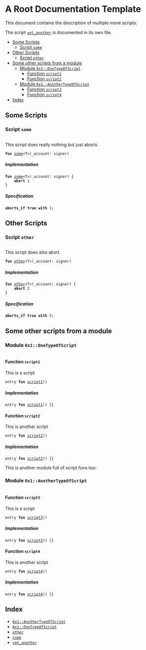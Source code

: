 

<a id="@A_Root_Documentation_Template_0"></a>

# A Root Documentation Template


This document contains the description of multiple move scripts.

The script <code><a href="root_template_script3.md#yet_another">yet_another</a></code> is documented in its own file.

-  [Some Scripts](#@Some_Scripts_1)
    -  [Script `some`](#some)
-  [Other Scripts](#@Other_Scripts_2)
    -  [Script `other`](#other)
-  [Some other scripts from a module](#@Some_other_scripts_from_a_module_3)
    -  [Module `0x1::OneTypeOfScript`](#0x1_OneTypeOfScript)
        -  [Function `script1`](#0x1_OneTypeOfScript_script1)
        -  [Function `script2`](#0x1_OneTypeOfScript_script2)
    -  [Module `0x1::AnotherTypeOfScript`](#0x1_AnotherTypeOfScript)
        -  [Function `script3`](#0x1_AnotherTypeOfScript_script3)
        -  [Function `script4`](#0x1_AnotherTypeOfScript_script4)
-  [Index](#@Index_4)



<a id="@Some_Scripts_1"></a>

## Some Scripts



<a id="some"></a>

### Script `some`



<pre><code></code></pre>


This script does really nothing but just aborts.


<pre><code><b>fun</b> <a href="root.md#some">some</a>&lt;T&gt;(_account: signer)
</code></pre>



##### Implementation


<pre><code><b>fun</b> <a href="root.md#some">some</a>&lt;T&gt;(_account: signer) {
    <b>abort</b> 1
}
</code></pre>



##### Specification



<pre><code><b>aborts_if</b> <b>true</b> <b>with</b> 1;
</code></pre>





<a id="@Other_Scripts_2"></a>

## Other Scripts



<a id="other"></a>

### Script `other`



<pre><code></code></pre>


This script does also abort.


<pre><code><b>fun</b> <a href="root.md#other">other</a>&lt;T&gt;(_account: signer)
</code></pre>



##### Implementation


<pre><code><b>fun</b> <a href="root.md#other">other</a>&lt;T&gt;(_account: signer) {
    <b>abort</b> 2
}
</code></pre>



##### Specification



<pre><code><b>aborts_if</b> <b>true</b> <b>with</b> 2;
</code></pre>





<a id="@Some_other_scripts_from_a_module_3"></a>

## Some other scripts from a module



<a id="0x1_OneTypeOfScript"></a>

### Module `0x1::OneTypeOfScript`



<pre><code></code></pre>



<a id="0x1_OneTypeOfScript_script1"></a>

#### Function `script1`

This is a script


<pre><code>entry <b>fun</b> <a href="root.md#0x1_OneTypeOfScript_script1">script1</a>()
</code></pre>



##### Implementation


<pre><code>entry <b>fun</b> <a href="root.md#0x1_OneTypeOfScript_script1">script1</a>() {}
</code></pre>



<a id="0x1_OneTypeOfScript_script2"></a>

#### Function `script2`

This is another script


<pre><code>entry <b>fun</b> <a href="root.md#0x1_OneTypeOfScript_script2">script2</a>()
</code></pre>



##### Implementation


<pre><code>entry <b>fun</b> <a href="root.md#0x1_OneTypeOfScript_script2">script2</a>() {}
</code></pre>




This is another module full of script funs too:


<a id="0x1_AnotherTypeOfScript"></a>

### Module `0x1::AnotherTypeOfScript`



<pre><code></code></pre>



<a id="0x1_AnotherTypeOfScript_script3"></a>

#### Function `script3`

This is a script


<pre><code>entry <b>fun</b> <a href="root.md#0x1_AnotherTypeOfScript_script3">script3</a>()
</code></pre>



##### Implementation


<pre><code>entry <b>fun</b> <a href="root.md#0x1_AnotherTypeOfScript_script3">script3</a>() {}
</code></pre>



<a id="0x1_AnotherTypeOfScript_script4"></a>

#### Function `script4`

This is another script


<pre><code>entry <b>fun</b> <a href="root.md#0x1_AnotherTypeOfScript_script4">script4</a>()
</code></pre>



##### Implementation


<pre><code>entry <b>fun</b> <a href="root.md#0x1_AnotherTypeOfScript_script4">script4</a>() {}
</code></pre>





<a id="@Index_4"></a>

## Index


-  [`0x1::AnotherTypeOfScript`](root.md#0x1_AnotherTypeOfScript)
-  [`0x1::OneTypeOfScript`](root.md#0x1_OneTypeOfScript)
-  [`other`](root.md#other)
-  [`some`](root.md#some)
-  [`yet_another`](root_template_script3.md#yet_another)
